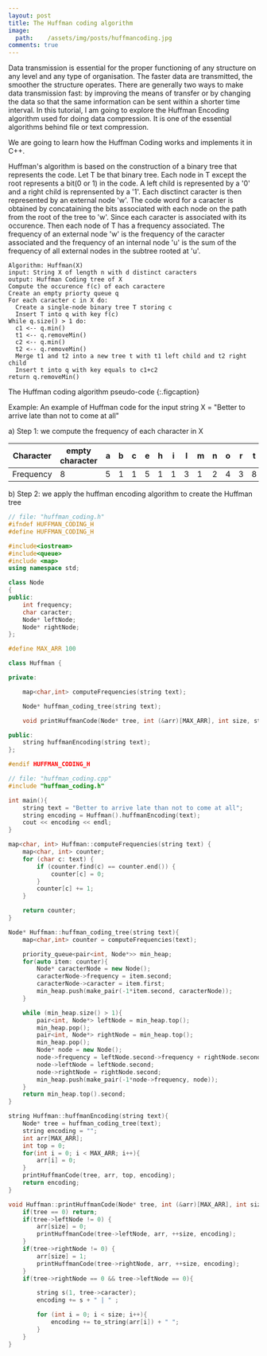 ```yaml
---
layout: post
title: The Huffman coding algorithm
image:
  path:    /assets/img/posts/huffmancoding.jpg
comments: true
---
```



Data transmission is essential for the proper functioning of any structure on any level and any type of organisation. The faster data are transmitted, the smoother the structure operates. There are generally two ways to make data transmission fast: by improving the means of transfer or by changing the data so that the same information can be sent within a shorter time interval. In this tutorial, I am going to explore the Huffman Encoding algorithm used for doing data compression. 
It is one of the essential algorithms behind file or text compression.

We are going to learn how the Huffman Coding works and implements it in C++.

<!-- Principle of function -->
Huffman's algorithm is based on the construction of a binary tree that represents the code. Let T be that binary tree. Each node in T except the root represents a bit(0 or 1) in the code. A left child is represented by a '0' and a right child is reprensented by a '1'. Each disctinct caracter is then represented by an external node 'w'. 
The code word for a caracter is obtained by concataining the bits associated with each node on the path from the root of the tree to 'w'. Since each caracter is associated with its occurence. Then each node of T has a frequency associated. The frequency of an external node 'w' is the frequency of the caracter associated and the frequency of an internal node 'u' is the sum of the frequency of all external nodes in the subtree rooted at 'u'.

<!-- Pseudo code -->
~~~
Algorithm: Huffman(X)
input: String X of length n with d distinct caracters
output: Huffman Coding tree of X
Compute the occurence f(c) of each caractere
Create an empty priorty queue q
For each caracter c in X do:
  Create a single-node binary tree T storing c
  Insert T into q with key f(c)
While q.size() > 1 do:
  c1 <-- q.min()
  t1 <-- q.removeMin()
  c2 <-- q.min()
  t2 <-- q.removeMin()
  Merge t1 and t2 into a new tree t with t1 left child and t2 right child
  Insert t into q with key equals to c1+c2
return q.removeMin()
~~~
The Huffman coding algorithm pseudo-code
{:.figcaption}

<!-- Work through an example -->

Example: An example of Huffman code for the input string 
X = "Better to arrive late than not to come at all"

a) Step 1: we compute the frequency of each character in X 

| Character      |    empty character |a|b|c|e|h|i|l|m|n|o|r|t|v|
| -----------    | --------|-|-|-|-|-|-|-|-|-|-|-|-|-|
| Frequency      |        8|5|1|1|5|1|1|3|1|2|4|3|8|1|

b) Step 2: we apply the huffman encoding algorithm to create the Huffman tree



<!-- Implementation in C++ -->
~~~c++
// file: "huffman_coding.h"
#ifndef HUFFMAN_CODING_H
#define HUFFMAN_CODING_H

#include<iostream>
#include<queue>
#include <map>
using namespace std;

class Node
{
public:
    int frequency;
    char caracter;
    Node* leftNode;
    Node* rightNode;
};

#define MAX_ARR 100

class Huffman {

private:

    map<char,int> computeFrequencies(string text);

    Node* huffman_coding_tree(string text);

    void printHuffmanCode(Node* tree, int (&arr)[MAX_ARR], int size, string & encoding);

public:
    string huffmanEncoding(string text);
};

#endif HUFFMAN_CODING_H
~~~

~~~c++
// file: "huffman_coding.cpp"
#include "huffman_coding.h"

int main(){
    string text = "Better to arrive late than not to come at all";
    string encoding = Huffman().huffmanEncoding(text);
    cout << encoding << endl;
}

map<char, int> Huffman::computeFrequencies(string text) {
    map<char, int> counter;
    for (char c: text) {
        if (counter.find(c) == counter.end()) {
            counter[c] = 0;
        }
        counter[c] += 1;
    }

    return counter;
}

Node* Huffman::huffman_coding_tree(string text){
    map<char,int> counter = computeFrequencies(text);

    priority_queue<pair<int, Node*>> min_heap;
    for(auto item: counter){
        Node* caracterNode = new Node();
        caracterNode->frequency = item.second;
        caracterNode->caracter = item.first;
        min_heap.push(make_pair(-1*item.second, caracterNode));
    }

    while (min_heap.size() > 1){
        pair<int, Node*> leftNode = min_heap.top();
        min_heap.pop();
        pair<int, Node*> rightNode = min_heap.top();
        min_heap.pop();
        Node* node = new Node();
        node->frequency = leftNode.second->frequency + rightNode.second->frequency;
        node->leftNode = leftNode.second;
        node->rightNode = rightNode.second;
        min_heap.push(make_pair(-1*node->frequency, node));
    }
    return min_heap.top().second;
}

string Huffman::huffmanEncoding(string text){
    Node* tree = huffman_coding_tree(text);
    string encoding = "";
    int arr[MAX_ARR];
    int top = 0;
    for(int i = 0; i < MAX_ARR; i++){
        arr[i] = 0;
    }
    printHuffmanCode(tree, arr, top, encoding);
    return encoding;
}

void Huffman::printHuffmanCode(Node* tree, int (&arr)[MAX_ARR], int size, string & encoding){
    if(tree == 0) return;
    if(tree->leftNode != 0) {
        arr[size] = 0;
        printHuffmanCode(tree->leftNode, arr, ++size, encoding);
    }
    if(tree->rightNode != 0) {
        arr[size] = 1;
        printHuffmanCode(tree->rightNode, arr, ++size, encoding);
    }
    if(tree->rightNode == 0 && tree->leftNode == 0){

        string s(1, tree->caracter);
        encoding += s + " | " ;

        for (int i = 0; i < size; i++){
            encoding += to_string(arr[i]) + " ";
        }
    }
}

~~~
